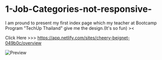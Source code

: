 # 1-Job-Categories-not-responsive-
I am pround to present my first index page which my teacher at Bootcamp Program "TechUp Thailand" give me the design.(It's so fun) ><

Click Here >>>  https://app.netlify.com/sites/cheery-beignet-049b0c/overview

![Preview](https://github.com/paiveryhappy/1-Job-Categories-not-responsive-/assets/62796619/6b18e09d-0020-4cf9-9695-15a7ab5b6f40)
